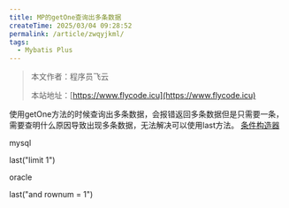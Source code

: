 ```yaml
---
title: MP的getOne查询出多条数据
createTime: 2025/03/04 09:28:52
permalink: /article/zwqyjkml/
tags:
  - Mybatis Plus
---
```

> 本文作者：程序员飞云
>
> 本站地址：[https://www.flycode.icu](https://www.flycode.icu)


使用getOne方法的时候查询出多条数据，会报错返回多条数据但是只需要一条，需要查明什么原因导致出现多条数据，无法解决可以使用last方法。
[条件构造器](https://baomidou.com/guides/wrapper/#last)

mysql

last("limit 1")

oracle

last("and rownum = 1")